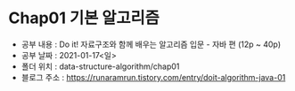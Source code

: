 # Chap01 기본 알고리즘

- 공부 내용 : Do it! 자료구조와 함께 배우는 알고리즘 입문 - 자바 편 (12p ~ 40p)
- 공부 날짜 : 2021-01-17<일>
- 폴더 위치 : data-structure-algorithm/chap01
- 블로그 주소 : https://runaramrun.tistory.com/entry/doit-algorithm-java-01

